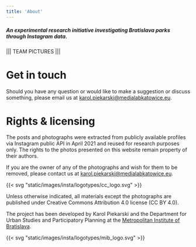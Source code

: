 ```yaml
---
title: 'About'
---
```


##### An experimental research initiative investigating Bratislava parks through Instagram data.

||| TEAM PICTURES |||

# Get in touch

Should you have any question or would like to make a suggestion or discuss something, please email us at [karol.piekarski@medialabkatowice.eu](mailto:karol.piekarski@medialabkatowice.eu).

# Rights & licensing

The posts and photographs were extracted from publicly available profiles via Instagram public API in April 2021 and reused for research purposes only. The rights to the photos presented on this website remain property of their authors.

If you are the owner of any of the photographs and wish for them to be removed, please contact us at [karol.piekarski@medialabkatowice.eu](mailto:karol.piekarski@medialabkatowice.eu).

{{< svg "static/images/insta/logotypes/cc_logo.svg" >}}

Unless otherwise indicated, all materials except the photographs are published under Creative Commons Attribution 4.0 license (CC BY 4.0).

The project has been developed by Karol Piekarski and the Department for Urban Studies and Participatory Planning at the [Metropolitan Institute of Bratislava](https://mib.sk/).

{{< svg "static/images/insta/logotypes/mib_logo.svg" >}}

